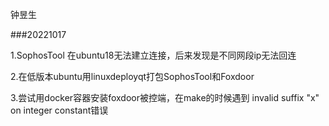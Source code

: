 钟昱生

###20221017

1.SophosTool 在ubuntu18无法建立连接，后来发现是不同网段ip无法回连

2.在低版本ubuntu用linuxdeployqt打包SophosTool和Foxdoor

3.尝试用docker容器安装foxdoor被控端，在make的时候遇到 invalid suffix "x" on integer constant错误